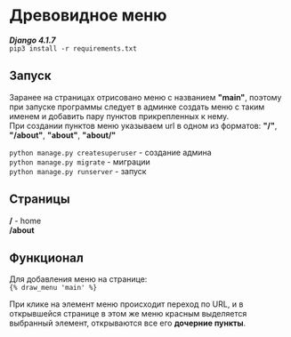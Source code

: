 # Древовидное меню  
***Django 4.1.7***  
```pip3 install -r requirements.txt```  
    
## Запуск  
Заранее на страницах отрисовано меню с названием **"main"**, поэтому при запуске программы следует в админке создать меню с таким именем и добавить пару пунктов прикрепленных к нему.  
При создании пунктов меню указываем url в одном из форматов: **"/"**, **"/about"**, **"about"**, **"about/"**  
    
```python manage.py createsuperuser``` - создание админа    
```python manage.py migrate``` - миграции  
```python manage.py runserver``` - запуск   
   
## Страницы  
**/** - home  
**/about**  
  
## Функционал  
Для добавления меню на странице:    
```{% draw_menu 'main' %}```   
  
При клике на элемент меню происходит переход по URL, и в открывшейся странице в этом же меню красным выделяется выбранный элемент, открываются все его **дочерние пункты**.
